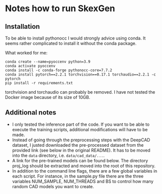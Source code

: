 # Notes how to run SkexGen

## Installation

To be able to install pythonocc I would strongly advice using conda. It seems rather complicated to install it without the conda package.

What worked for me:
```
conda create --name=pyoccenv python=3.9
conda activate pyoccenv
conda install -c conda-forge pythonocc-core=7.7.2
conda install pytorch==2.2.1 torchvision==0.17.1 torchaudio==2.2.1 -c pytorch
pip install -r requirements.txt
```
torchvision and torchaudio can probably be removed. I have not tested the Docker image because of its size of 10GB.

## Additional notes

* I only tested the inference part of the code. If you want to be able to execute the training scripts, additional modifications will have to be made. 
* Instead of going through the preprocessing steps with the DeepCAD dataset, I justed downloaded the pre-processed dataset from the provided link (see below in the original README). It has to be moved into the `data` directory, i.e. `data/cad_data/...`.
* A link for the pre-trained models can be found below. The directory proj_log should be extracted and moved into the root of this repository.
* In addition to the command line flags, there are a few global variables in each script. For instance, in the sample.py file there are the three variables NUM_SAMPLE, NUM_THREADS and BS to control how many random CAD models you want to create.